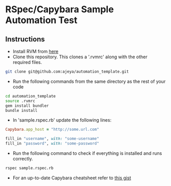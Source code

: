 # RSpec/Capybara Sample Automation Test

## Instructions
* Install RVM from [here](https://rvm.io/rvm/install/)
* Clone this repository. This clones a '.rvmrc' along with the other required files.
```bash
git clone git@github.com:ajeya/automation_template.git
```

* Run the following commands from the same directory as the rest of your code

```bash
cd automation_template
source .rvmrc
gem install bundler
bundle install
```

* In 'sample.rspec.rb' update the following lines: 

```ruby
Capybara.app_host = "http://some.url.com"

fill_in "username", with: "some-username"
fill_in "password", with: "some-password"
```
* Run the following command to check if everything is installed and runs correctly.

```bash
rspec sample.rspec.rb
```
* For an up-to-date Capybara cheatsheet refer to [this gist](https://gist.github.com/4249173)
